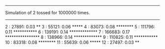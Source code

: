 ***
Simulation of 2 tossed for 1000000 times.
***

  2 :    27891: 0.03 **
  3 :    55121: 0.06 *****
  4 :    83073: 0.08 ********
  5 :   111796: 0.11 ***********
  6 :   139191: 0.14 *************
  7 :   166683: 0.17 ****************
  8 :   138966: 0.14 *************
  9 :   110825: 0.11 ***********
 10 :    83318: 0.08 ********
 11 :    55639: 0.06 *****
 12 :    27497: 0.03 **